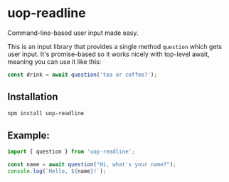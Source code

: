 # uop-readline

Command-line-based user input made easy.

This is an input library that provides a single method `question` which gets user input.  It's promise-based so it works nicely with top-level await, meaning you can use it like this:

```js
const drink = await question('tea or coffee?');
```

## Installation

```sh
npm install uop-readline
```

## Example:

```js
import { question } from 'uop-readline';

const name = await question("Hi, what's your name?");
console.log(`Hello, ${name}!`);
```
